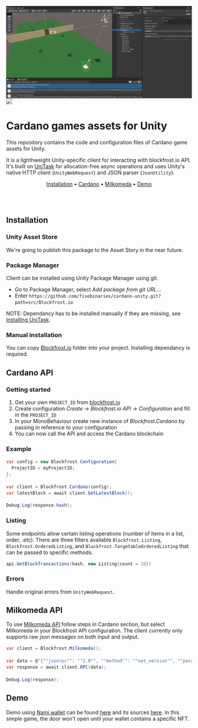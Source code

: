 <img src=".github/assets/unity_cardano_network.png" align="right" height="250" />


<a href="https://fivebinaries.com/"><img src="https://img.shields.io/badge/made%20by-Five%20Binaries-darkviolet.svg?style=flat-square" /></a>

# Cardano games assets for Unity

This repository contains the code and configuration files of Cardano game assets for Unity.

It is a lighthweight Unity-specific client for interacting with blockfrost.io API. It's built on [UniTask](https://github.com/Cysharp/UniTask) for allocation-free async operations and uses Unity's native HTTP client (`UnityWebRequest`) and JSON parser (`JsonUtility`).

<p align="center">
  <a href="#installation">Installation</a> •
  <a href="#cardano-api">Cardano</a> •
  <a href="#milkomeda-api">Milkomeda</a> •
  <a href="#demo">Demo</a> 
</p>
<br><br>

## Installation

### Unity Asset Store

We're going to publish this package to the Asset Story in the near future.

### Package Manager

Client can be installed using Unity Package Manager using git.

* Go to Package Manager, select *Add package from git URL...* 
* Enter `https://github.com/fivebinaries/cardano-unity.git?path=src/Blockfrost.io`

NOTE: Dependancy has to be installed manually if they are missing, see [Installing UniTask](https://github.com/Cysharp/UniTask#install-via-git-url).

### Manual installation

You can copy [Blockfrost.io](src/Blockfrost.io) folder into your project. Installing dependancy is required.

## Cardano API

### Getting started

1. Get your own `PROJECT_ID` from [blockfrost.io](https://blockfrost.dev/docs/overview/getting-started#creating-first-project)
2. Create configuration _Create_ → _Blockfrost.io API_ → _Configuration_ and fill in the `PROJECT_ID`
3. In your MonoBehaviour create new instance of _Blockfrost.Cardano_ by passing in reference to your configuration
4. You can now call the API and access the Cardano blockchain

### Example

```csharp
var config = new Blockfrost.Configuration{
  ProjectID = myProjectID;
};

var client = Blockfrost.Cardano(config);
var latestBlock = await client.GetLatestBlock();

Debug.Log(response.hash);
```

### Listing

Some endpoints allow certain listing operations (number of items in a list, order, .etc). There are three filters available
`Blockfrost.Listing`, `Blockfrost.OrderedListing`, and `Blockfrost.TargetableOrderedListing` that can be passed to specific methods.

```csharp
api.GetBlockTransactions(hash, new Listing{count = 10})
```

### Errors

Handle original errors from `UnityWebRequest`.

## Milkomeda API

To use [Milkomeda API](https://blockfrost.dev/docs/start-building/milkomeda#supported-json-rpc-api-calls) follow steps in Cardano section, but select Milkomeda in your Blockfrost API configuration. The client currently only supports raw json messages on both input and output.

```csharp
var client = Blockfrost.Milkomeda();

var data = @"{""jsonrpc"": ""2.0"", ""method"": ""net_version"", ""params"": [], ""id"": 1}";
var response = await client.RPC(data);

Debug.Log(response);
```

## Demo

Demo using [Nami wallet](https://namiwallet.io/) can be found [here](https://fivebinaries.github.io/cardano-unity/src/Examples/Demo/) and its sources [here](src/Examples). In this simple game, the door won't open until your wallet contains a specific NFT.
